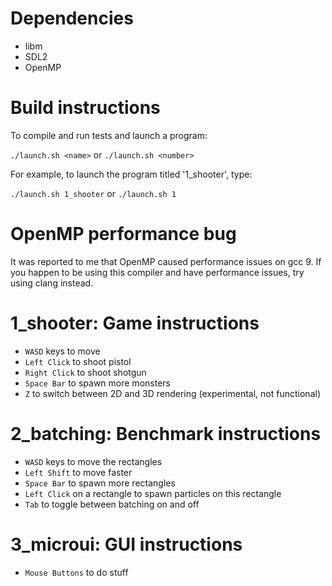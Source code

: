 # Dependencies

- libm
- SDL2
- OpenMP

# Build instructions

To compile and run tests and launch a program:

`./launch.sh <name>` or `./launch.sh <number>`

For example, to launch the program titled '1_shooter', type:

`./launch.sh 1_shooter` or `./launch.sh 1`

# OpenMP performance bug

It was reported to me that OpenMP caused performance issues on gcc 9. If you happen to be using this compiler and have performance issues, try using clang instead.

# 1_shooter: Game instructions

- `WASD` keys to move
- `Left Click` to shoot pistol
- `Right Click` to shoot shotgun
- `Space Bar` to spawn more monsters
- `Z` to switch between 2D and 3D rendering (experimental, not functional)

# 2_batching: Benchmark instructions

- `WASD` keys to move the rectangles
- `Left Shift` to move faster
- `Space Bar` to spawn more rectangles
- `Left Click` on a rectangle to spawn particles on this rectangle
- `Tab` to toggle between batching on and off

# 3_microui: GUI instructions

- `Mouse Buttons` to do stuff